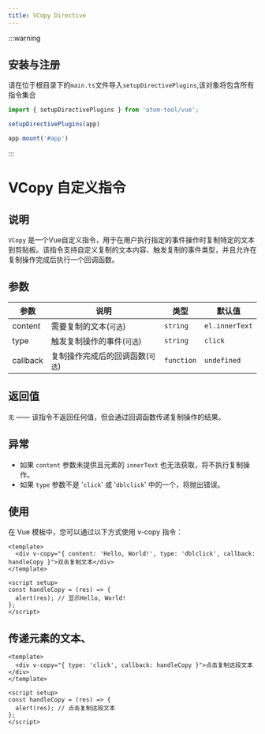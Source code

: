 ```yaml
---
title: VCopy Directive
---
```


:::warning
## 安装与注册
请在位于根目录下的`main.ts`文件导入`setupDirectivePlugins`,该对象将包含所有指令集合

```ts
import { setupDirectivePlugins } from 'atom-tool/vue';

setupDirectivePlugins(app)

app.mount('#app')
```
:::

# VCopy 自定义指令

## 说明

`VCopy` 是一个Vue自定义指令，用于在用户执行指定的事件操作时复制特定的文本到剪贴板。该指令支持自定义复制的文本内容、触发复制的事件类型，并且允许在复制操作完成后执行一个回调函数。

## 参数

| 参数        | 说明             | 类型                          | 默认值 |
| ----------- | ---------------- | ----------------------------- | ------ |
| content | 需要复制的文本(`可选`) | `string` | `el.innerText`    |
| type | 触发复制操作的事件(`可选`) | `string` | `click`    |
| callback | 复制操作完成后的回调函数(`可选`)	 | `function` | `undefined`    |

## 返回值
`无` —— 该指令不返回任何值，但会通过回调函数传递复制操作的结果。

## 异常
- 如果 `content` 参数未提供且元素的 `innerText` 也无法获取，将不执行复制操作。
- 如果 `type` 参数不是 '`click`' 或 '`dblclick`' 中的一个，将抛出错误。



## 使用
在 Vue 模板中，您可以通过以下方式使用 v-copy 指令：

```vue
<template>
  <div v-copy="{ content: 'Hello, World!', type: 'dblclick', callback: handleCopy }">双击复制文本</div>
</template>

<script setup>
const handleCopy = (res) => {
  alert(res); // 显示Hello, World!
};
</script>
```

## 传递元素的文本、
```vue
<template>
  <div v-copy="{ type: 'click', callback: handleCopy }">点击复制这段文本</div>
</template>

<script setup>
const handleCopy = (res) => {
  alert(res); // 点击复制这段文本
};
</script>
```
